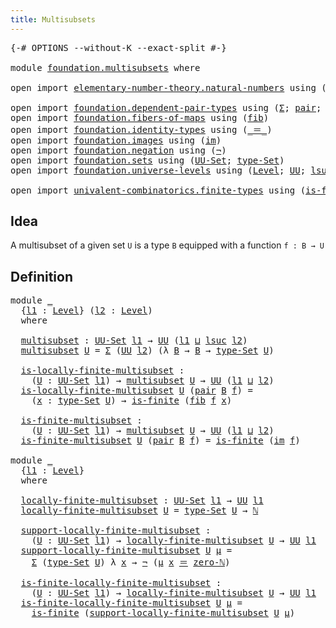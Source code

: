 ```yaml
---
title: Multisubsets
---
```


<pre class="Agda"><a id="38" class="Symbol">{-#</a> <a id="42" class="Keyword">OPTIONS</a> <a id="50" class="Pragma">--without-K</a> <a id="62" class="Pragma">--exact-split</a> <a id="76" class="Symbol">#-}</a>

<a id="81" class="Keyword">module</a> <a id="88" href="foundation.multisubsets.html" class="Module">foundation.multisubsets</a> <a id="112" class="Keyword">where</a>

<a id="119" class="Keyword">open</a> <a id="124" class="Keyword">import</a> <a id="131" href="elementary-number-theory.natural-numbers.html" class="Module">elementary-number-theory.natural-numbers</a> <a id="172" class="Keyword">using</a> <a id="178" class="Symbol">(</a><a id="179" href="elementary-number-theory.natural-numbers.html#1548" class="Datatype">ℕ</a><a id="180" class="Symbol">;</a> <a id="182" href="elementary-number-theory.natural-numbers.html#1569" class="InductiveConstructor">zero-ℕ</a><a id="188" class="Symbol">)</a>

<a id="191" class="Keyword">open</a> <a id="196" class="Keyword">import</a> <a id="203" href="foundation.dependent-pair-types.html" class="Module">foundation.dependent-pair-types</a> <a id="235" class="Keyword">using</a> <a id="241" class="Symbol">(</a><a id="242" href="foundation-core.dependent-pair-types.html#515" class="Record">Σ</a><a id="243" class="Symbol">;</a> <a id="245" href="foundation-core.dependent-pair-types.html#588" class="InductiveConstructor">pair</a><a id="249" class="Symbol">;</a> <a id="251" href="foundation-core.dependent-pair-types.html#605" class="Field">pr1</a><a id="254" class="Symbol">;</a> <a id="256" href="foundation-core.dependent-pair-types.html#617" class="Field">pr2</a><a id="259" class="Symbol">)</a>
<a id="261" class="Keyword">open</a> <a id="266" class="Keyword">import</a> <a id="273" href="foundation.fibers-of-maps.html" class="Module">foundation.fibers-of-maps</a> <a id="299" class="Keyword">using</a> <a id="305" class="Symbol">(</a><a id="306" href="foundation-core.fibers-of-maps.html#994" class="Function">fib</a><a id="309" class="Symbol">)</a>
<a id="311" class="Keyword">open</a> <a id="316" class="Keyword">import</a> <a id="323" href="foundation.identity-types.html" class="Module">foundation.identity-types</a> <a id="349" class="Keyword">using</a> <a id="355" class="Symbol">(</a><a id="356" href="foundation-core.identity-types.html#1865" class="Function Operator">_＝_</a><a id="359" class="Symbol">)</a>
<a id="361" class="Keyword">open</a> <a id="366" class="Keyword">import</a> <a id="373" href="foundation.images.html" class="Module">foundation.images</a> <a id="391" class="Keyword">using</a> <a id="397" class="Symbol">(</a><a id="398" href="foundation.images.html#2169" class="Function">im</a><a id="400" class="Symbol">)</a>
<a id="402" class="Keyword">open</a> <a id="407" class="Keyword">import</a> <a id="414" href="foundation.negation.html" class="Module">foundation.negation</a> <a id="434" class="Keyword">using</a> <a id="440" class="Symbol">(</a><a id="441" href="foundation-core.negation.html#465" class="Function">¬</a><a id="442" class="Symbol">)</a>
<a id="444" class="Keyword">open</a> <a id="449" class="Keyword">import</a> <a id="456" href="foundation.sets.html" class="Module">foundation.sets</a> <a id="472" class="Keyword">using</a> <a id="478" class="Symbol">(</a><a id="479" href="foundation-core.sets.html#1190" class="Function">UU-Set</a><a id="485" class="Symbol">;</a> <a id="487" href="foundation-core.sets.html#1304" class="Function">type-Set</a><a id="495" class="Symbol">)</a>
<a id="497" class="Keyword">open</a> <a id="502" class="Keyword">import</a> <a id="509" href="foundation.universe-levels.html" class="Module">foundation.universe-levels</a> <a id="536" class="Keyword">using</a> <a id="542" class="Symbol">(</a><a id="543" href="Agda.Primitive.html#597" class="Postulate">Level</a><a id="548" class="Symbol">;</a> <a id="550" href="foundation-core.universe-levels.html#235" class="Primitive">UU</a><a id="552" class="Symbol">;</a> <a id="554" href="Agda.Primitive.html#780" class="Primitive">lsuc</a><a id="558" class="Symbol">;</a> <a id="560" href="Agda.Primitive.html#810" class="Primitive Operator">_⊔_</a><a id="563" class="Symbol">)</a>

<a id="566" class="Keyword">open</a> <a id="571" class="Keyword">import</a> <a id="578" href="univalent-combinatorics.finite-types.html" class="Module">univalent-combinatorics.finite-types</a> <a id="615" class="Keyword">using</a> <a id="621" class="Symbol">(</a><a id="622" href="univalent-combinatorics.finite-types.html#4139" class="Function">is-finite</a><a id="631" class="Symbol">)</a>
</pre>
## Idea

A multisubset of a given set `U` is a type `B` equipped with a function `f : B → U`

## Definition

<pre class="Agda"><a id="755" class="Keyword">module</a> <a id="762" href="foundation.multisubsets.html#762" class="Module">_</a>
  <a id="766" class="Symbol">{</a><a id="767" href="foundation.multisubsets.html#767" class="Bound">l1</a> <a id="770" class="Symbol">:</a> <a id="772" href="Agda.Primitive.html#597" class="Postulate">Level</a><a id="777" class="Symbol">}</a> <a id="779" class="Symbol">(</a><a id="780" href="foundation.multisubsets.html#780" class="Bound">l2</a> <a id="783" class="Symbol">:</a> <a id="785" href="Agda.Primitive.html#597" class="Postulate">Level</a><a id="790" class="Symbol">)</a>
  <a id="794" class="Keyword">where</a>

  <a id="803" href="foundation.multisubsets.html#803" class="Function">multisubset</a> <a id="815" class="Symbol">:</a> <a id="817" href="foundation-core.sets.html#1190" class="Function">UU-Set</a> <a id="824" href="foundation.multisubsets.html#767" class="Bound">l1</a> <a id="827" class="Symbol">→</a> <a id="829" href="foundation-core.universe-levels.html#235" class="Primitive">UU</a> <a id="832" class="Symbol">(</a><a id="833" href="foundation.multisubsets.html#767" class="Bound">l1</a> <a id="836" href="Agda.Primitive.html#810" class="Primitive Operator">⊔</a> <a id="838" href="Agda.Primitive.html#780" class="Primitive">lsuc</a> <a id="843" href="foundation.multisubsets.html#780" class="Bound">l2</a><a id="845" class="Symbol">)</a>
  <a id="849" href="foundation.multisubsets.html#803" class="Function">multisubset</a> <a id="861" href="foundation.multisubsets.html#861" class="Bound">U</a> <a id="863" class="Symbol">=</a> <a id="865" href="foundation-core.dependent-pair-types.html#515" class="Record">Σ</a> <a id="867" class="Symbol">(</a><a id="868" href="foundation-core.universe-levels.html#235" class="Primitive">UU</a> <a id="871" href="foundation.multisubsets.html#780" class="Bound">l2</a><a id="873" class="Symbol">)</a> <a id="875" class="Symbol">(λ</a> <a id="878" href="foundation.multisubsets.html#878" class="Bound">B</a> <a id="880" class="Symbol">→</a> <a id="882" href="foundation.multisubsets.html#878" class="Bound">B</a> <a id="884" class="Symbol">→</a> <a id="886" href="foundation-core.sets.html#1304" class="Function">type-Set</a> <a id="895" href="foundation.multisubsets.html#861" class="Bound">U</a><a id="896" class="Symbol">)</a>

  <a id="901" href="foundation.multisubsets.html#901" class="Function">is-locally-finite-multisubset</a> <a id="931" class="Symbol">:</a>
    <a id="937" class="Symbol">(</a><a id="938" href="foundation.multisubsets.html#938" class="Bound">U</a> <a id="940" class="Symbol">:</a> <a id="942" href="foundation-core.sets.html#1190" class="Function">UU-Set</a> <a id="949" href="foundation.multisubsets.html#767" class="Bound">l1</a><a id="951" class="Symbol">)</a> <a id="953" class="Symbol">→</a> <a id="955" href="foundation.multisubsets.html#803" class="Function">multisubset</a> <a id="967" href="foundation.multisubsets.html#938" class="Bound">U</a> <a id="969" class="Symbol">→</a> <a id="971" href="foundation-core.universe-levels.html#235" class="Primitive">UU</a> <a id="974" class="Symbol">(</a><a id="975" href="foundation.multisubsets.html#767" class="Bound">l1</a> <a id="978" href="Agda.Primitive.html#810" class="Primitive Operator">⊔</a> <a id="980" href="foundation.multisubsets.html#780" class="Bound">l2</a><a id="982" class="Symbol">)</a>
  <a id="986" href="foundation.multisubsets.html#901" class="Function">is-locally-finite-multisubset</a> <a id="1016" href="foundation.multisubsets.html#1016" class="Bound">U</a> <a id="1018" class="Symbol">(</a><a id="1019" href="foundation-core.dependent-pair-types.html#588" class="InductiveConstructor">pair</a> <a id="1024" href="foundation.multisubsets.html#1024" class="Bound">B</a> <a id="1026" href="foundation.multisubsets.html#1026" class="Bound">f</a><a id="1027" class="Symbol">)</a> <a id="1029" class="Symbol">=</a>
    <a id="1035" class="Symbol">(</a><a id="1036" href="foundation.multisubsets.html#1036" class="Bound">x</a> <a id="1038" class="Symbol">:</a> <a id="1040" href="foundation-core.sets.html#1304" class="Function">type-Set</a> <a id="1049" href="foundation.multisubsets.html#1016" class="Bound">U</a><a id="1050" class="Symbol">)</a> <a id="1052" class="Symbol">→</a> <a id="1054" href="univalent-combinatorics.finite-types.html#4139" class="Function">is-finite</a> <a id="1064" class="Symbol">(</a><a id="1065" href="foundation-core.fibers-of-maps.html#994" class="Function">fib</a> <a id="1069" href="foundation.multisubsets.html#1026" class="Bound">f</a> <a id="1071" href="foundation.multisubsets.html#1036" class="Bound">x</a><a id="1072" class="Symbol">)</a>

  <a id="1077" href="foundation.multisubsets.html#1077" class="Function">is-finite-multisubset</a> <a id="1099" class="Symbol">:</a>
    <a id="1105" class="Symbol">(</a><a id="1106" href="foundation.multisubsets.html#1106" class="Bound">U</a> <a id="1108" class="Symbol">:</a> <a id="1110" href="foundation-core.sets.html#1190" class="Function">UU-Set</a> <a id="1117" href="foundation.multisubsets.html#767" class="Bound">l1</a><a id="1119" class="Symbol">)</a> <a id="1121" class="Symbol">→</a> <a id="1123" href="foundation.multisubsets.html#803" class="Function">multisubset</a> <a id="1135" href="foundation.multisubsets.html#1106" class="Bound">U</a> <a id="1137" class="Symbol">→</a> <a id="1139" href="foundation-core.universe-levels.html#235" class="Primitive">UU</a> <a id="1142" class="Symbol">(</a><a id="1143" href="foundation.multisubsets.html#767" class="Bound">l1</a> <a id="1146" href="Agda.Primitive.html#810" class="Primitive Operator">⊔</a> <a id="1148" href="foundation.multisubsets.html#780" class="Bound">l2</a><a id="1150" class="Symbol">)</a>
  <a id="1154" href="foundation.multisubsets.html#1077" class="Function">is-finite-multisubset</a> <a id="1176" href="foundation.multisubsets.html#1176" class="Bound">U</a> <a id="1178" class="Symbol">(</a><a id="1179" href="foundation-core.dependent-pair-types.html#588" class="InductiveConstructor">pair</a> <a id="1184" href="foundation.multisubsets.html#1184" class="Bound">B</a> <a id="1186" href="foundation.multisubsets.html#1186" class="Bound">f</a><a id="1187" class="Symbol">)</a> <a id="1189" class="Symbol">=</a> <a id="1191" href="univalent-combinatorics.finite-types.html#4139" class="Function">is-finite</a> <a id="1201" class="Symbol">(</a><a id="1202" href="foundation.images.html#2169" class="Function">im</a> <a id="1205" href="foundation.multisubsets.html#1186" class="Bound">f</a><a id="1206" class="Symbol">)</a>

<a id="1209" class="Keyword">module</a> <a id="1216" href="foundation.multisubsets.html#1216" class="Module">_</a>
  <a id="1220" class="Symbol">{</a><a id="1221" href="foundation.multisubsets.html#1221" class="Bound">l1</a> <a id="1224" class="Symbol">:</a> <a id="1226" href="Agda.Primitive.html#597" class="Postulate">Level</a><a id="1231" class="Symbol">}</a>
  <a id="1235" class="Keyword">where</a>

  <a id="1244" href="foundation.multisubsets.html#1244" class="Function">locally-finite-multisubset</a> <a id="1271" class="Symbol">:</a> <a id="1273" href="foundation-core.sets.html#1190" class="Function">UU-Set</a> <a id="1280" href="foundation.multisubsets.html#1221" class="Bound">l1</a> <a id="1283" class="Symbol">→</a> <a id="1285" href="foundation-core.universe-levels.html#235" class="Primitive">UU</a> <a id="1288" href="foundation.multisubsets.html#1221" class="Bound">l1</a>
  <a id="1293" href="foundation.multisubsets.html#1244" class="Function">locally-finite-multisubset</a> <a id="1320" href="foundation.multisubsets.html#1320" class="Bound">U</a> <a id="1322" class="Symbol">=</a> <a id="1324" href="foundation-core.sets.html#1304" class="Function">type-Set</a> <a id="1333" href="foundation.multisubsets.html#1320" class="Bound">U</a> <a id="1335" class="Symbol">→</a> <a id="1337" href="elementary-number-theory.natural-numbers.html#1548" class="Datatype">ℕ</a>

  <a id="1342" href="foundation.multisubsets.html#1342" class="Function">support-locally-finite-multisubset</a> <a id="1377" class="Symbol">:</a> 
    <a id="1384" class="Symbol">(</a><a id="1385" href="foundation.multisubsets.html#1385" class="Bound">U</a> <a id="1387" class="Symbol">:</a> <a id="1389" href="foundation-core.sets.html#1190" class="Function">UU-Set</a> <a id="1396" href="foundation.multisubsets.html#1221" class="Bound">l1</a><a id="1398" class="Symbol">)</a> <a id="1400" class="Symbol">→</a> <a id="1402" href="foundation.multisubsets.html#1244" class="Function">locally-finite-multisubset</a> <a id="1429" href="foundation.multisubsets.html#1385" class="Bound">U</a> <a id="1431" class="Symbol">→</a> <a id="1433" href="foundation-core.universe-levels.html#235" class="Primitive">UU</a> <a id="1436" href="foundation.multisubsets.html#1221" class="Bound">l1</a>
  <a id="1441" href="foundation.multisubsets.html#1342" class="Function">support-locally-finite-multisubset</a> <a id="1476" href="foundation.multisubsets.html#1476" class="Bound">U</a> <a id="1478" href="foundation.multisubsets.html#1478" class="Bound">μ</a> <a id="1480" class="Symbol">=</a>
    <a id="1486" href="foundation-core.dependent-pair-types.html#515" class="Record">Σ</a> <a id="1488" class="Symbol">(</a><a id="1489" href="foundation-core.sets.html#1304" class="Function">type-Set</a> <a id="1498" href="foundation.multisubsets.html#1476" class="Bound">U</a><a id="1499" class="Symbol">)</a> <a id="1501" class="Symbol">λ</a> <a id="1503" href="foundation.multisubsets.html#1503" class="Bound">x</a> <a id="1505" class="Symbol">→</a> <a id="1507" href="foundation-core.negation.html#465" class="Function">¬</a> <a id="1509" class="Symbol">(</a><a id="1510" href="foundation.multisubsets.html#1478" class="Bound">μ</a> <a id="1512" href="foundation.multisubsets.html#1503" class="Bound">x</a> <a id="1514" href="foundation-core.identity-types.html#1865" class="Function Operator">＝</a> <a id="1516" href="elementary-number-theory.natural-numbers.html#1569" class="InductiveConstructor">zero-ℕ</a><a id="1522" class="Symbol">)</a>

  <a id="1527" href="foundation.multisubsets.html#1527" class="Function">is-finite-locally-finite-multisubset</a> <a id="1564" class="Symbol">:</a>
    <a id="1570" class="Symbol">(</a><a id="1571" href="foundation.multisubsets.html#1571" class="Bound">U</a> <a id="1573" class="Symbol">:</a> <a id="1575" href="foundation-core.sets.html#1190" class="Function">UU-Set</a> <a id="1582" href="foundation.multisubsets.html#1221" class="Bound">l1</a><a id="1584" class="Symbol">)</a> <a id="1586" class="Symbol">→</a> <a id="1588" href="foundation.multisubsets.html#1244" class="Function">locally-finite-multisubset</a> <a id="1615" href="foundation.multisubsets.html#1571" class="Bound">U</a> <a id="1617" class="Symbol">→</a> <a id="1619" href="foundation-core.universe-levels.html#235" class="Primitive">UU</a> <a id="1622" href="foundation.multisubsets.html#1221" class="Bound">l1</a>
  <a id="1627" href="foundation.multisubsets.html#1527" class="Function">is-finite-locally-finite-multisubset</a> <a id="1664" href="foundation.multisubsets.html#1664" class="Bound">U</a> <a id="1666" href="foundation.multisubsets.html#1666" class="Bound">μ</a> <a id="1668" class="Symbol">=</a>
    <a id="1674" href="univalent-combinatorics.finite-types.html#4139" class="Function">is-finite</a> <a id="1684" class="Symbol">(</a><a id="1685" href="foundation.multisubsets.html#1342" class="Function">support-locally-finite-multisubset</a> <a id="1720" href="foundation.multisubsets.html#1664" class="Bound">U</a> <a id="1722" href="foundation.multisubsets.html#1666" class="Bound">μ</a><a id="1723" class="Symbol">)</a>
</pre>